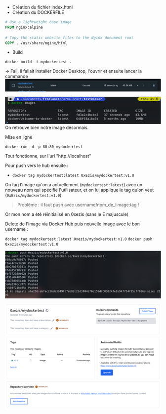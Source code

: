 - Création du fichier index.html
- Création du DOCKERFILE

```dockerfile
# Use a lightweight base image
FROM nginx:alpine

# Copy the static website files to the Nginx document root
COPY . /usr/share/nginx/html
```

- Build

```
docker build -t mydockertest .
```

-> Fail, il fallait installer Docker Desktop, l'ouvrir et ensuite lancer la commande
![[Pasted image 20240417105316.png]](./Pasted%20image%2020240417105316.png)

![[Pasted image 20240417105334.png]](./Pasted%20image%2020240417105334.png)
On retrouve bien notre image désormais.

Mise en ligne

```
docker run -d -p 80:80 mydockertest
```

Tout fonctionne, sur l'url "http://localhost"

Pour push vers le hub ensuite :

- `docker tag mydockertest:latest 0xEzis/mydockertest:v1.0`

On tag l'image qu'on a actuellement (`mydockertest:latest`) avec un nouveau nom qui spécifie l'utilisateur, et on lui applique le tag qu'on veut (`0xEzis/mydockertest:v1.0`)

> Problème : il faut push avec username/nom_de_limage:tag !

Or mon nom a été réinitialisé en 0xezis (sans le E majuscule)

Delete de l'image via Docker Hub puis nouvelle image avec le bon username :

`docker tag mydockertest:latest 0xezis/mydockertest:v1.0`
`docker push 0xezis/mydockertest:v1.0`

![[Pasted image 20240417110851.png]](./Pasted%20image%2020240417110851.png)

![[Pasted image 20240417111033.png]](./Pasted%20image%2020240417111033.png)
